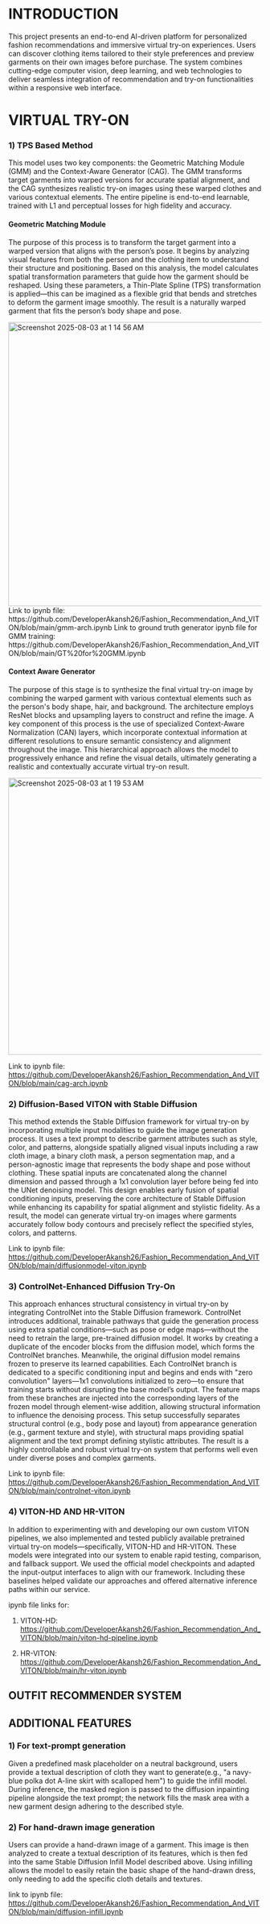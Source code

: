 # INTRODUCTION
This project presents an end-to-end AI-driven platform for personalized fashion recommendations and immersive virtual try-on experiences. 
Users can discover clothing items tailored to their style preferences and preview garments on their own images before purchase. 
The system combines cutting-edge computer vision, deep learning, and web technologies to deliver seamless integration of recommendation and try-on
functionalities within a responsive web interface.

# VIRTUAL TRY-ON

### 1) TPS Based Method
This model uses two key components: the Geometric Matching Module (GMM) and the Context-Aware Generator (CAG).
The GMM transforms target garments into warped versions for accurate spatial alignment, and the CAG synthesizes 
realistic try-on images using these warped clothes and various contextual elements. The entire pipeline is end-to-end
learnable, trained with L1 and perceptual losses for high fidelity and accuracy.

#### Geometric Matching Module
The purpose of this process is to transform the target garment into a warped version that aligns with the person’s pose. 
It begins by analyzing visual features from both the person and the clothing item to understand their structure and positioning.
Based on this analysis, the model calculates spatial transformation parameters that guide how the garment should be reshaped. 
Using these parameters, a Thin-Plate Spline (TPS) transformation is applied—this can be imagined as a flexible grid that 
bends and stretches to deform the garment image smoothly. The result is a naturally warped garment that fits the person’s body shape and pose.

<img width="1800" height="564" alt="Screenshot 2025-08-03 at 1 14 56 AM" src="https://github.com/user-attachments/assets/088d769b-4a6e-410e-ba4d-296393370625" />
Link to ipynb file: https://github.com/DeveloperAkansh26/Fashion_Recommendation_And_VITON/blob/main/gmm-arch.ipynb
Link to ground truth generator ipynb file for GMM training: https://github.com/DeveloperAkansh26/Fashion_Recommendation_And_VITON/blob/main/GT%20for%20GMM.ipynb

#### Context Aware Generator
The purpose of this stage is to synthesize the final virtual try-on image by combining the warped garment with various contextual 
elements such as the person's body shape, hair, and background. The architecture employs ResNet blocks and upsampling layers to 
construct and refine the image. A key component of this process is the use of specialized Context-Aware Normalization (CAN) layers,
which incorporate contextual information at different resolutions to ensure semantic consistency and alignment throughout the image.
This hierarchical approach allows the model to progressively enhance and refine the visual details, ultimately generating a realistic
and contextually accurate virtual try-on result.

<img width="600" height="550" alt="Screenshot 2025-08-03 at 1 19 53 AM" src="https://github.com/user-attachments/assets/28848647-23fc-4b0d-b791-b945a1cd54ee" />

Link to ipynb file: https://github.com/DeveloperAkansh26/Fashion_Recommendation_And_VITON/blob/main/cag-arch.ipynb

### 2) Diffusion-Based VITON with Stable Diffusion

This method extends the Stable Diffusion framework for virtual try-on by incorporating multiple input modalities to guide the 
image generation process. It uses a text prompt to describe garment attributes such as style, color, and patterns, alongside
spatially aligned visual inputs including a raw cloth image, a binary cloth mask, a person segmentation map, and a person-agnostic
image that represents the body shape and pose without clothing. These spatial inputs are concatenated along the channel dimension and 
passed through a 1x1 convolution layer before being fed into the UNet denoising model. This design enables early fusion of spatial 
conditioning inputs, preserving the core architecture of Stable Diffusion while enhancing its capability for spatial alignment and 
stylistic fidelity. As a result, the model can generate virtual try-on images where garments accurately follow body contours and
precisely reflect the specified styles, colors, and patterns.

Link to ipynb file: https://github.com/DeveloperAkansh26/Fashion_Recommendation_And_VITON/blob/main/diffusionmodel-viton.ipynb

### 3)  ControlNet-Enhanced Diffusion Try-On

This approach enhances structural consistency in virtual try-on by integrating ControlNet into the Stable Diffusion framework.
ControlNet introduces additional, trainable pathways that guide the generation process using extra spatial conditions—such as 
pose or edge maps—without the need to retrain the large, pre-trained diffusion model. It works by creating a duplicate of the 
encoder blocks from the diffusion model, which forms the ControlNet branches. Meanwhile, the original diffusion model remains 
frozen to preserve its learned capabilities. Each ControlNet branch is dedicated to a specific conditioning input and begins 
and ends with "zero convolution" layers—1x1 convolutions initialized to zero—to ensure that training starts without disrupting 
the base model’s output. The feature maps from these branches are injected into the corresponding layers of the frozen model 
through element-wise addition, allowing structural information to influence the denoising process. This setup successfully 
separates structural control (e.g., body pose and layout) from appearance generation (e.g., garment texture and style),
with structural maps providing spatial alignment and the text prompt defining stylistic attributes. The result is a highly 
controllable and robust virtual try-on system that performs well even under diverse poses and complex garments.

Link to ipynb file: https://github.com/DeveloperAkansh26/Fashion_Recommendation_And_VITON/blob/main/controlnet-viton.ipynb

### 4) VITON-HD AND HR-VITON
In addition to experimenting with and developing our own custom VITON pipelines, we also implemented and tested publicly available pretrained virtual try-on models—specifically, VITON-HD and HR-VITON. These models were integrated into our system to enable rapid testing, comparison, and fallback support. We used the official model checkpoints and adapted the input-output interfaces to align with our framework. Including these baselines helped validate our approaches and offered alternative inference paths within our service.

ipynb file links for:

1) VITON-HD: https://github.com/DeveloperAkansh26/Fashion_Recommendation_And_VITON/blob/main/viton-hd-pipeline.ipynb 

2) HR-VITON: https://github.com/DeveloperAkansh26/Fashion_Recommendation_And_VITON/blob/main/hr-viton.ipynb

## OUTFIT RECOMMENDER SYSTEM

## ADDITIONAL FEATURES

### 1) For text-prompt generation
Given a predefined mask placeholder on a neutral background, users provide a textual description of cloth they want to generate(e.g., "a navy-blue polka dot A-line skirt with scalloped hem") to guide the infill model. During inference, the masked region is passed to the diffusion inpainting pipeline alongside the text prompt; the network fills the mask area with a new garment design adhering to the described style.

### 2) For hand-drawn image generation
Users can provide a hand-drawn image of a garment. This image is then analyzed to create a textual description of its features, which is then fed into the same Stable Diffusion Infill Model described above. Using infilling allows the model to easily retain the basic shape of the hand-drawn dress, only needing to add the specific cloth details and textures.

link to ipynb file: https://github.com/DeveloperAkansh26/Fashion_Recommendation_And_VITON/blob/main/diffusion-infill.ipynb


